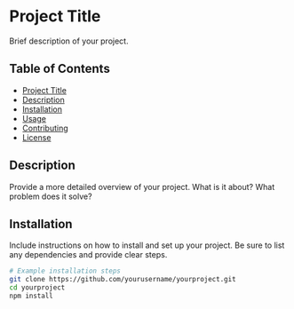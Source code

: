 ﻿# Project Title

Brief description of your project.

## Table of Contents

- [Project Title](#project-title)
- [Description](#description)
- [Installation](#installation)
- [Usage](#usage)
- [Contributing](#contributing)
- [License](#license)

## Description

Provide a more detailed overview of your project. What is it about? What problem does it solve?

## Installation

Include instructions on how to install and set up your project. Be sure to list any dependencies and provide clear steps.

```bash
# Example installation steps
git clone https://github.com/yourusername/yourproject.git
cd yourproject
npm install
